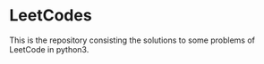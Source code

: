 # LeetCodes
This is the repository consisting the solutions to some problems of LeetCode in python3.
